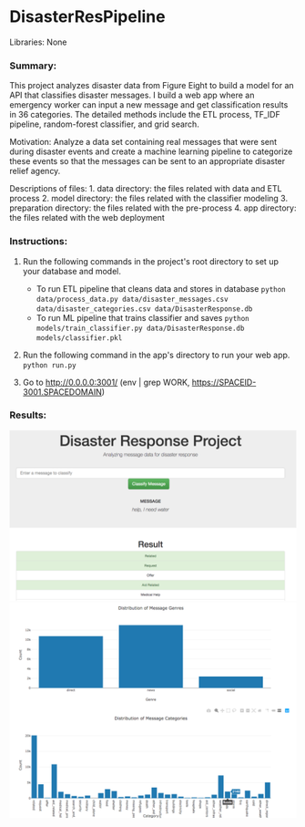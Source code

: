 # DisasterResPipeline

Libraries: None

### Summary:
This project analyzes disaster data from Figure Eight to build a model for an API that classifies disaster messages.
I build a web app where an emergency worker can input a new message and get classification results in 36 categories.
The detailed methods include the ETL process, TF_IDF pipeline, random-forest classifier, and grid search.

Motivation: Analyze a data set containing real messages that were sent during disaster events and create a machine learning pipeline to categorize these events so that the messages can be sent to an appropriate disaster relief agency.

Descriptions of files:
    1. data directory: the files related with data and ETL process
    2. model directory: the files related with the classifier modeling
    3. preparation directory: the files related with the pre-process
    4. app directory: the files related with the web deployment

### Instructions:
1. Run the following commands in the project's root directory to set up your database and model.

    - To run ETL pipeline that cleans data and stores in database
        `python data/process_data.py data/disaster_messages.csv data/disaster_categories.csv data/DisasterResponse.db`
    - To run ML pipeline that trains classifier and saves
        `python models/train_classifier.py data/DisasterResponse.db models/classifier.pkl`

2. Run the following command in the app's directory to run your web app.
    `python run.py`

3. Go to http://0.0.0.0:3001/ (env | grep WORK, https://SPACEID-3001.SPACEDOMAIN)

### Results:
![Image of result](https://github.com/ShuangyuandData/DisasterResPipeline/blob/master/Result1.png)
![Image of result3](https://github.com/ShuangyuandData/DisasterResPipeline/blob/master/Result3.png)
